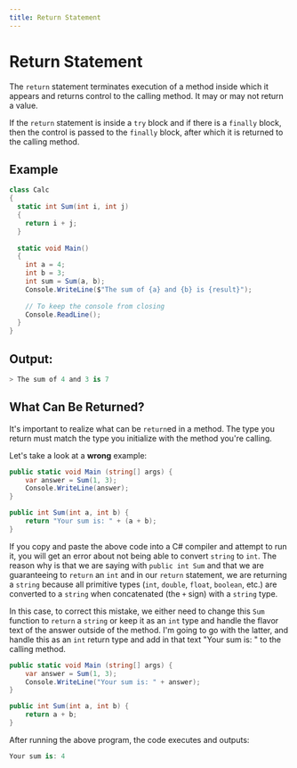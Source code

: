 ```yaml
---
title: Return Statement
---
```


# Return Statement

The `return` statement terminates execution of a method inside which it appears and returns control to the calling method. It may or may not return a value.

If the `return` statement is inside a `try` block and if there is a `finally` block, then the control is passed to the `finally` block, after which it is returned to the calling method.

## Example
```csharp
class Calc
{
  static int Sum(int i, int j)
  {
    return i + j;
  }
  
  static void Main()
  {
    int a = 4;
    int b = 3;
    int sum = Sum(a, b);
    Console.WriteLine($"The sum of {a} and {b} is {result}");
    
    // To keep the console from closing
    Console.ReadLine();
  }
}


```

## Output:
```csharp
> The sum of 4 and 3 is 7
```

## What Can Be Returned?
It's important to realize what can be `return`ed in a method.  The type you return must match the type you initialize with the method you're calling.  

Let's take a look at a **wrong** example:

```csharp
public static void Main (string[] args) {
	var answer = Sum(1, 3);
	Console.WriteLine(answer);
}

public int Sum(int a, int b) {
    return "Your sum is: " + (a + b);
}
```

If you copy and paste the above code into a C# compiler and attempt to run it, you will get an error about not being able to convert `string` to `int`. The reason why is that we are saying with `public int Sum` and that we are guaranteeing to `return` an `int` and in our `return` statement, we are returning a `string` because all primitive types (`int`, `double`, `float`, `boolean`, etc.) are converted to a `string` when concatenated (the `+` sign)  with a `string` type.

In this case, to correct this mistake, we either need to change this `Sum` function to `return` a `string` or keep it as an `int` type and handle the flavor text of the answer outside of the method.  I'm going to go with the latter, and handle this as an `int` return type and add in that text "Your sum is: " to the calling method.


```csharp
public static void Main (string[] args) {
	var answer = Sum(1, 3);
	Console.WriteLine("Your sum is: " + answer);
}

public int Sum(int a, int b) {
    return a + b;
}
```

After running the above program, the code executes and outputs:

```csharp
Your sum is: 4
```
